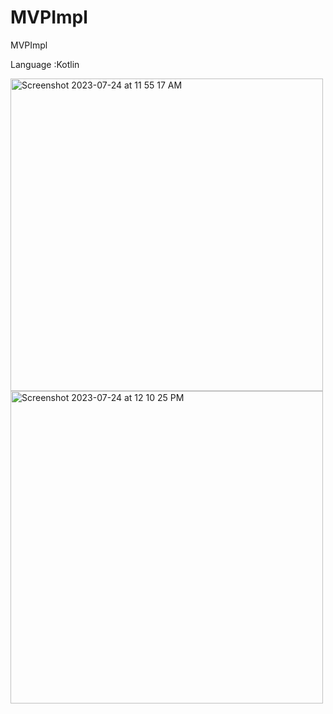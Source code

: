 # MVPImpl
MVPImpl

Language :Kotlin

<img width="500" alt="Screenshot 2023-07-24 at 11 55 17 AM" src="https://github.com/shobhakartiwari/MVPImpl/assets/13196077/ed449482-92b6-464e-a36c-8a9bdc4cc8fb">
<br>
<img width="500" alt="Screenshot 2023-07-24 at 12 10 25 PM" src="https://github.com/shobhakartiwari/MVPImpl/assets/13196077/3ac2c81d-c1e5-4c5b-a2e1-11734b5daf6f">
